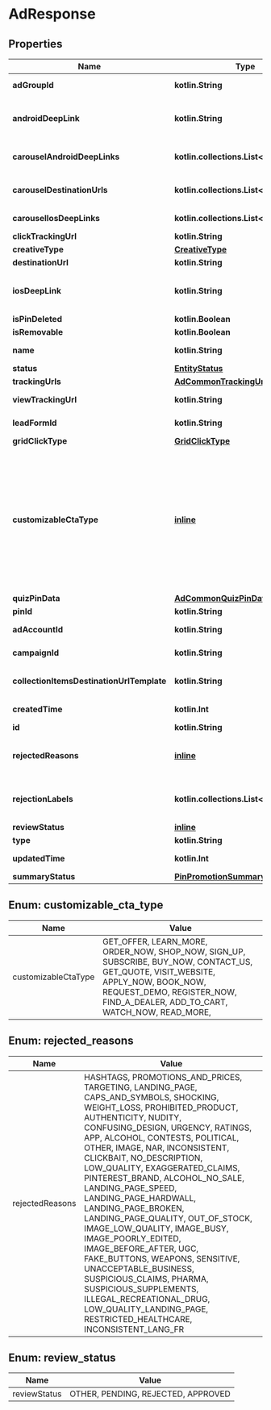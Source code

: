 
# AdResponse

## Properties
Name | Type | Description | Notes
------------ | ------------- | ------------- | -------------
**adGroupId** | **kotlin.String** | ID of the ad group that contains the ad. |  [optional]
**androidDeepLink** | **kotlin.String** | Deep link URL for Android devices. Not currently available. Using this field will generate an error. |  [optional]
**carouselAndroidDeepLinks** | **kotlin.collections.List&lt;kotlin.String&gt;** | Comma-separated deep links for the carousel pin on Android. |  [optional]
**carouselDestinationUrls** | **kotlin.collections.List&lt;kotlin.String&gt;** | Comma-separated destination URLs for the carousel pin to promote. |  [optional]
**carouselIosDeepLinks** | **kotlin.collections.List&lt;kotlin.String&gt;** | Comma-separated deep links for the carousel pin on iOS. |  [optional]
**clickTrackingUrl** | **kotlin.String** | Tracking url for the ad clicks. |  [optional]
**creativeType** | [**CreativeType**](CreativeType.md) |  |  [optional]
**destinationUrl** | **kotlin.String** | Destination URL. |  [optional]
**iosDeepLink** | **kotlin.String** | Deep link URL for iOS devices. Not currently available. Using this field will generate an error. |  [optional]
**isPinDeleted** | **kotlin.Boolean** | Is original pin deleted? |  [optional]
**isRemovable** | **kotlin.Boolean** | Is pin repinnable? |  [optional]
**name** | **kotlin.String** | Name of the ad - 255 chars max. |  [optional]
**status** | [**EntityStatus**](EntityStatus.md) |  |  [optional]
**trackingUrls** | [**AdCommonTrackingUrls**](AdCommonTrackingUrls.md) |  |  [optional]
**viewTrackingUrl** | **kotlin.String** | Tracking URL for ad impressions. |  [optional]
**leadFormId** | **kotlin.String** | Lead form ID for lead ad generation. |  [optional]
**gridClickType** | [**GridClickType**](GridClickType.md) |  |  [optional]
**customizableCtaType** | [**inline**](#CustomizableCtaType) | Select a call to action (CTA) to display below your ad. Available only for ads with direct links enabled. CTA options for consideration and conversion campaigns are LEARN_MORE, SHOP_NOW, BOOK_NOW, SIGN_UP, VISIT_WEBSITE, BUY_NOW, GET_OFFER, ORDER_NOW, ADD_TO_CART (for conversion campaigns with add to cart conversion events only) |  [optional]
**quizPinData** | [**AdCommonQuizPinData**](AdCommonQuizPinData.md) |  |  [optional]
**pinId** | **kotlin.String** | Pin ID. |  [optional]
**adAccountId** | **kotlin.String** | The ID of the advertiser that this ad belongs to. |  [optional]
**campaignId** | **kotlin.String** | ID of the ad campaign that contains this ad. |  [optional]
**collectionItemsDestinationUrlTemplate** | **kotlin.String** | Destination URL template for all items within a collections drawer. |  [optional]
**createdTime** | **kotlin.Int** | Pin creation time. Unix timestamp in seconds. |  [optional]
**id** | **kotlin.String** | The ID of this ad. |  [optional]
**rejectedReasons** | [**inline**](#kotlin.collections.List&lt;RejectedReasons&gt;) | Enum reason why the pin was rejected. Returned if &lt;code&gt;review_status&lt;/code&gt; is \&quot;REJECTED\&quot;. |  [optional]
**rejectionLabels** | **kotlin.collections.List&lt;kotlin.String&gt;** | Text reason why the pin was rejected. Returned if &lt;code&gt;review_status&lt;/code&gt; is \&quot;REJECTED\&quot;. |  [optional]
**reviewStatus** | [**inline**](#ReviewStatus) | Ad review status |  [optional]
**type** | **kotlin.String** | Always \&quot;ad\&quot;. |  [optional]
**updatedTime** | **kotlin.Int** | Last update time. Unix timestamp in seconds. |  [optional]
**summaryStatus** | [**PinPromotionSummaryStatus**](PinPromotionSummaryStatus.md) | Ad summary status |  [optional]


<a id="CustomizableCtaType"></a>
## Enum: customizable_cta_type
Name | Value
---- | -----
customizableCtaType | GET_OFFER, LEARN_MORE, ORDER_NOW, SHOP_NOW, SIGN_UP, SUBSCRIBE, BUY_NOW, CONTACT_US, GET_QUOTE, VISIT_WEBSITE, APPLY_NOW, BOOK_NOW, REQUEST_DEMO, REGISTER_NOW, FIND_A_DEALER, ADD_TO_CART, WATCH_NOW, READ_MORE, 


<a id="kotlin.collections.List<RejectedReasons>"></a>
## Enum: rejected_reasons
Name | Value
---- | -----
rejectedReasons | HASHTAGS, PROMOTIONS_AND_PRICES, TARGETING, LANDING_PAGE, CAPS_AND_SYMBOLS, SHOCKING, WEIGHT_LOSS, PROHIBITED_PRODUCT, AUTHENTICITY, NUDITY, CONFUSING_DESIGN, URGENCY, RATINGS, APP, ALCOHOL, CONTESTS, POLITICAL, OTHER, IMAGE, NAR, INCONSISTENT, CLICKBAIT, NO_DESCRIPTION, LOW_QUALITY, EXAGGERATED_CLAIMS, PINTEREST_BRAND, ALCOHOL_NO_SALE, LANDING_PAGE_SPEED, LANDING_PAGE_HARDWALL, LANDING_PAGE_BROKEN, LANDING_PAGE_QUALITY, OUT_OF_STOCK, IMAGE_LOW_QUALITY, IMAGE_BUSY, IMAGE_POORLY_EDITED, IMAGE_BEFORE_AFTER, UGC, FAKE_BUTTONS, WEAPONS, SENSITIVE, UNACCEPTABLE_BUSINESS, SUSPICIOUS_CLAIMS, PHARMA, SUSPICIOUS_SUPPLEMENTS, ILLEGAL_RECREATIONAL_DRUG, LOW_QUALITY_LANDING_PAGE, RESTRICTED_HEALTHCARE, INCONSISTENT_LANG_FR


<a id="ReviewStatus"></a>
## Enum: review_status
Name | Value
---- | -----
reviewStatus | OTHER, PENDING, REJECTED, APPROVED



